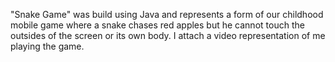 "Snake Game" was build using Java and represents a form of our childhood mobile game where a snake chases red apples but he cannot touch the outsides of the screen or its own body.
I attach a video representation of me playing the game.
